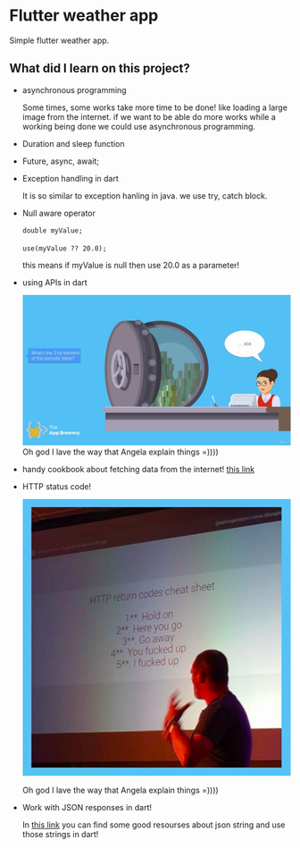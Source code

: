 # Flutter weather app

Simple flutter weather app.

## What did I learn on this project?

- asynchronous programming

    Some times, some works take more time to be done! like loading a large image from the internet. if we want to be able do more works while a working being done we could use asynchronous programming.

- Duration and sleep function

- Future, async, await;

- Exception handling in dart

    It is so similar to exception hanling in java. we use try, catch block.

- Null aware operator

    ```
    double myValue;

    use(myValue ?? 20.0);
    ```
    this means if myValue is null then use 20.0 as a parameter!

- using APIs in dart

    ![p](API_screenshot.jpg)
    Oh god I lave the way that Angela explain things =))))

- handy cookbook about fetching data from the internet! [this link](https://flutter.dev/docs/cookbook/networking/fetch-data)

- HTTP status code!

    ![p](HTTP_screenshot.jpg)
    
    Oh god I lave the way that Angela explain things =))))

- Work with JSON responses in dart! 

    In [this link](https://flutter.dev/docs/development/data-and-backend/json) you can find some good resourses about json string and use those strings in dart!
